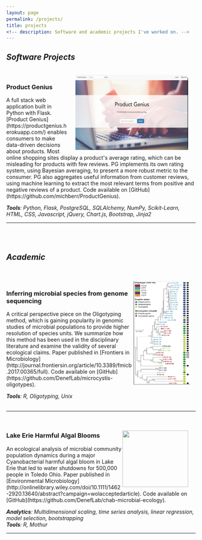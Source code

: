 ```yaml
---
layout: page
permalink: /projects/
title: projects
<!-- description: Software and academic projects I've worked on. -->
---
```


<h2><em>Software Projects</em></h2> 
<br>

<!-- Product Genius -->
<img src="/img/product_genius.png" width = "300" height = "200" align = "right" style = "margin: 0px 20px 0px 20px">
<h3>Product Genius</h3>
 A full stack web application built in Python with Flask. [Product Genius](https://productgenius.herokuapp.com/) enables consumers to make data-driven decisions about products. Most online shopping sites display a product's average rating, which can be misleading for products with few reviews. PG implements its own rating system, using Bayesian averaging, to present a more robust metric to the consumer. PG also aggregates useful information from customer reviews, using machine learning to extract the most relevant terms from positive and negative reviews of a product. Code available on [GitHub](https://github.com/michberr/ProductGenius). 

***Tools**: Python, Flask, PostgreSQL, SQLAlchemy, NumPy, Scikit-Learn, HTML, CSS, Javascript, jQuery, Chart.js, Bootstrap, Jinja2*
<br/>
<hr/>
<br>
<br>

<h2><em>Academic</em></h2> 
<br><br>

<img src="/img/oligotypes.png" width = "150" height = "275" align = "right" style = "margin: 0px 15px 0px 5px">    

<h3>Inferring microbial species from genome sequencing</h3>
A critical perspective piece on the Oligotyping method, which is gaining popularity in genomic studies of microbial populations to provide higher resolution of species units. We summarize how this method has been used in the disciplinary literature and examine the validity of several ecological claims. 
Paper published in [Frontiers in Microbiology](http://journal.frontiersin.org/article/10.3389/fmicb.2017.00365/full). Code available on [GitHub](https://github.com/DenefLab/microcystis-oligotypes).
     
***Tools**: R, Oligotyping, Unix*
<br/>
<br>
<hr/>

<!-- Chabs env -->
<br>
<img src="/img/chab.png" width = "175" height = "150" align = "right" style = "margin: 20px 20px 0px 0px">    

<h3>Lake Erie Harmful Algal Blooms</h3>
An ecological analysis of microbial community population dynamics during a major Cyanobacterial harmful algal bloom in Lake Erie that led to water shutdowns for 500,000 people in Toledo Ohio. Paper published in [Environmental Microbiology](http://onlinelibrary.wiley.com/doi/10.1111/1462-2920.13640/abstract?campaign=wolacceptedarticle). Code available on [GitHub](https://github.com/DenefLab/chab-microbial-ecology).

***Analytics**: Multidimensional scaling, time series analysis, linear regression, model selection, bootstrapping*     
***Tools**: R, Mothur*
<br>
<hr/>

